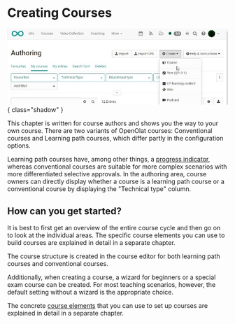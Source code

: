 # Creating Courses

![Create course](assets/create_course.jpg){ class="shadow" }

This chapter is written for course authors and shows you the way to your own course. There are two variants of OpenOlat courses: Conventional courses and Learning path courses, which differ partly in the configuration options.

Learning path courses have, among other things, a [progress indicator](Learning_path_course_Participant_view.md), whereas conventional courses are suitable for more complex scenarios with more differentiated selective approvals. In the authoring area, course owners can directly display whether a course is a learning path course or a conventional course by displaying the "Technical type" column.

## How can you get started?

It is best to first get an overview of the entire course cycle and then go on to look at the individual areas. The specific course elements you can use to build courses are explained in detail in a separate chapter.

The course structure is created in the course editor for both learning path courses and conventional courses.  

Additionally, when creating a course, a wizard for beginners or a special exam course can be created. For most teaching scenarios, however, the default setting without a wizard is the appropriate choice.

The concrete [course elements](Course_Elements.md) that you can use to set up courses are explained in detail in a separate chapter.

  

